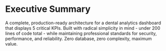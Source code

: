 # Executive Summary

A complete, production-ready architecture for a dental analytics dashboard that displays 5 critical KPIs. Built with radical simplicity in mind - under 200 lines of code total - while maintaining professional standards for security, performance, and reliability. Zero database, zero complexity, maximum value.
